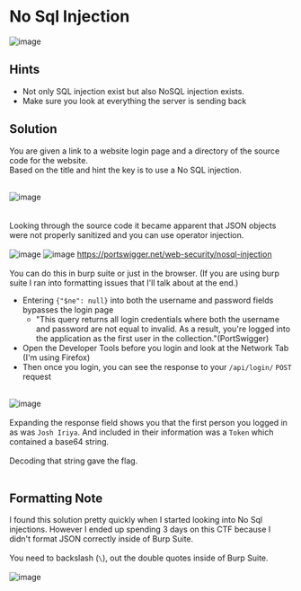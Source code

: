 # No Sql Injection
![image](https://github.com/JosephB10/CTF-Writeups/assets/105746932/35269323-0ad6-4cbf-ad13-92c5717806ea)
## Hints
- Not only SQL injection exist but also NoSQL injection exists.
- Make sure you look at everything the server is sending back
## Solution
You are given a link to a website login page and a directory of the source code for the website. 
<br>Based on the title and hint the key is to use a No SQL injection. 
<br><br>


![image](https://github.com/JosephB10/CTF-Writeups/assets/105746932/0c99bd6e-b0e7-4aea-a865-feb920cddb90)
<br><br><br>
Looking through the source code it became apparent that JSON objects were not properly sanitized and you can use operator injection.
<br><br>
![image](https://github.com/JosephB10/CTF-Writeups/assets/105746932/edc5c97f-620a-4ad0-957c-ffa9c68b2ff0)
![image](https://github.com/JosephB10/CTF-Writeups/assets/105746932/0dd1b267-6e08-4924-857e-02836c1b0cb7)
https://portswigger.net/web-security/nosql-injection
<br><br> 
You can do this in burp suite or just in the browser. (If you are using burp suite I ran into formatting issues that I'll talk about at the end.)
- Entering `{"$ne": null}` into both the username and password fields bypasses the login page
  - "This query returns all login credentials where both the username and password are not equal to invalid. As a result, you're logged into the application as the first user in the collection."(PortSwigger)
- Open the Developer Tools before you login and look at the Network Tab (I'm using Firefox)
- Then once you login, you can see the response to your `/api/login/` `POST` request


<br>![image](https://github.com/JosephB10/CTF-Writeups/assets/105746932/e9943a09-37a5-4acb-8bf7-5c00c9bcec89)
<br><br>
Expanding the response field shows you that the first person you logged in as was `Josh Iriya`.
And included in their information was a `Token` which contained a base64 string. 
<br><br>Decoding that string gave the flag.
<br><br>
## Formatting Note
I found this solution pretty quickly when I started looking into No Sql injections. 
However I ended up spending 3 days on this CTF because I didn't format JSON correctly inside of Burp Suite.
<br><br>
You need to backslash (`\`), out the double quotes inside of Burp Suite. 
<br><br>
![image](https://github.com/JosephB10/CTF-Writeups/assets/105746932/dd4f7499-e4e7-4f92-b686-a445a1181f54)
<br><br>
